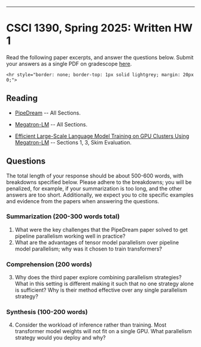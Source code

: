 ---

CSCI 1390, Spring 2025: Written HW 1
==================================================================

Read the following paper excerpts, and answer the questions below. Submit
your answers as a single PDF on gradescope
[here](https://www.gradescope.com/courses/987745).


```{=html}
<hr style="border: none; border-top: 1px solid lightgrey; margin: 20px 0;">
```

## Reading

- [PipeDream](https://deepakn94.github.io/assets/papers/pipedream-sosp19.pdf) -- All Sections.

- [Megatron-LM](https://arxiv.org/pdf/1909.08053) -- All Sections.

- [Efficient Large-Scale Language Model Training on GPU Clusters Using Megatron-LM](https://arxiv.org/pdf/2104.04473) -- Sections 1, 3, Skim Evaluation.

## Questions

The total length of your response should be about 500-600 words, with
breakdowns specified below. Please adhere to the breakdowns; you will be
penalized, for example, if your summarization is too long, and the other answers
are too short.
Additionally, we expect you to cite specific examples and evidence from the
papers when answering the questions.

### Summarization (200-300 words total)
1. What were the key challenges that the PipeDream paper solved to get
   pipeline parallelism working well in practice?
2. What are the advantages of tensor model parallelism over pipeline model
   parallelism; why was it chosen to
   train transformers?

### Comprehension  (200 words)

3. Why does the third paper explore combining parallelism strategies? What
   in this setting is different making it such that no one strategy alone is
sufficient? Why is their method effective over any single parallelism
strategy?

### Synthesis (100-200 words)

4. Consider the workload of inference rather than training. Most transformer
   model weights will not fit on a single GPU. What parallelism
strategy would you deploy and why?


